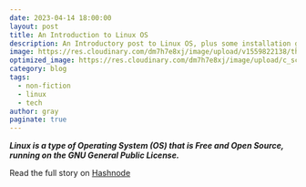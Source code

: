 ```yaml
---
date: 2023-04-14 18:00:00
layout: post
title: An Introduction to Linux OS
description: An Introductory post to Linux OS, plus some installation guides!
image: https://res.cloudinary.com/dm7h7e8xj/image/upload/v1559822138/theme9_v273a9.jpg
optimized_image: https://res.cloudinary.com/dm7h7e8xj/image/upload/c_scale,w_380/v1559822138/theme9_v273a9.jpg
category: blog
tags:
  - non-fiction
  - linux
  - tech
author: gray
paginate: true
---
```


***Linux is a type of Operating System (OS) that is Free and Open Source, running on the GNU General Public License.***


Read the full story on [Hashnode](https://digracesion.hashnode.dev/an-introduction-to-linux-os)
